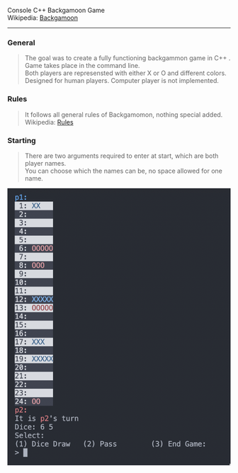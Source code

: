 Console C++ Backgamoon Game <br/>
Wikipedia: [Backgamoon](https://en.wikipedia.org/wiki/Backgammon)

---

### General
> The goal was to create a fully functioning backgammon game in C++ . <br/>
> Game takes place in the command line. <br/>
> Both players are represensted with either X or O and different colors. <br/>
> Designed for human players. Computer player is not implemented. <br/>

### Rules
> It follows all general rules of Backgamomon, nothing special added. <br/>
Wikipedia: [Rules](https://en.wikipedia.org/wiki/Backgammon#Rules) <br/>

### Starting 
> There are two arguments required to enter at start, which are both player names. <br/>
> You can choose which the names can be, no space allowed for one name.

![](./Backgammon.png)
